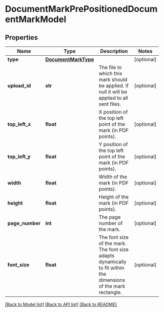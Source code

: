 # DocumentMarkPrePositionedDocumentMarkModel

## Properties
Name | Type | Description | Notes
------------ | ------------- | ------------- | -------------
**type** | [**DocumentMarkType**](DocumentMarkType.md) |  | [optional] 
**upload_id** | **str** | The file to which this mark should be applied.  If null it will be applied to all sent files. | [optional] 
**top_left_x** | **float** | X position of the top left point of the mark (in PDF points). | [optional] 
**top_left_y** | **float** | Y position of the top left point of the mark (in PDF points). | [optional] 
**width** | **float** | Width of the mark (in PDF points). | [optional] 
**height** | **float** | Height of the mark (in PDF points). | [optional] 
**page_number** | **int** | The page number of the mark. | [optional] 
**font_size** | **float** | The font size of the mark.  The font size adapts dynamically to fit within the dimensions of the mark rectangle. | [optional] 

[[Back to Model list]](../README.md#documentation-for-models) [[Back to API list]](../README.md#documentation-for-api-endpoints) [[Back to README]](../README.md)

